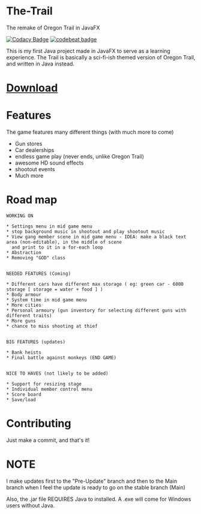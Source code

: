 # The-Trail
The remake of Oregon Trail in JavaFX

[![Codacy Badge](https://api.codacy.com/project/badge/Grade/99a9da07e094482d921f1930eaca3a5f)](https://www.codacy.com/app/hjadar15/The-Trail?utm_source=github.com&amp;utm_medium=referral&amp;utm_content=TheRedSpy15/The-Trail&amp;utm_campaign=Badge_Grade)
[![codebeat badge](https://codebeat.co/badges/887b7850-0e7b-4e5b-8c0f-925ba5d31f99)](https://codebeat.co/projects/github-com-theredspy15-the-trail-pre-update-branch)


This is my first Java project made in JavaFX to serve as a learning experience.
The Trail is basically a sci-fi-ish themed version of Oregon Trail, and written in Java instead.

# [Download](https://github.com/TheRedSpy15/The-Trail/releases)

# Features

The game features many different things (with much more to come)
- Gun stores
- Car dealerships
- endless game play (never ends, unlike Oregon Trail)
- awesome HD sound effects
- shootout events
- Much more

# Road map

    WORKING ON

    * Settings menu in mid game menu
    * stop background music in shootout and play shootout music
    * View gang member scene in mid game menu - IDEA: make a black text area (non-editable), in the middle of scene
      and print to it in a for-each loop
    * Abstraction
    * Removing "GOD" class


    NEEDED FEATURES (Coming)

    * Different cars have different max storage ( eg: green car - 6000 storage [ storage = water + food ] )
    * Body armour
    * System time in mid game menu
    * More cities
    * Personal armoury (gun inventory for selecting different guns with different traits)
    * More guns
    * chance to miss shooting at thief


    BIG FEATURES (updates)

    * Bank heists
    * Final battle against monkeys (END GAME)


    NICE TO HAVES (not likely to be added)

    * Support for resizing stage
    * Individual member control menu
    * Score board
    * Save/load
    
# Contributing

Just make a commit, and that's it!

# NOTE

I make updates first to the "Pre-Update" branch and then to the Main branch when I feel the update is ready to go on the stable branch (Main)

Also, the .jar file REQUIRES Java to installed. A .exe will come for Windows users without Java.
